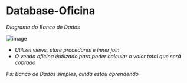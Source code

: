 # Database-Oficina

_Diagrama do Banco de Dados_

![image](https://user-images.githubusercontent.com/100159466/163440534-13792a02-9ab9-41a3-887d-c41257cc753d.png)

- _Utilizei views, store procedures e inner join_
-  _O venda oficina éutlizado para poder calcular o valor total que será cobrado_

_Ps: Banco de Dados simples, ainda estou aprendendo_
